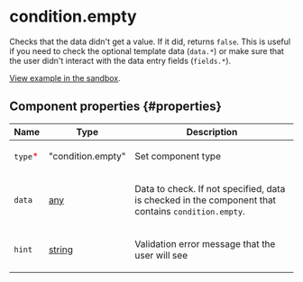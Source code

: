 # condition.empty

Checks that the data didn't get a value. If it did, returns `false`. This is useful if you need to check the optional template data (`data.*`) or make sure that the user didn't interact with the data entry fields (`fields.*`).

[View example in the sandbox](https://clck.ru/asRzy).

## Component properties {#properties}

| Name                                     | Type                                                                             | Description                                                                                               |
| ---------------------------------------- | -------------------------------------------------------------------------------- | --------------------------------------------------------------------------------------------------------- |
| `type`<span style="color: red">\*</span> | "condition.empty"                                                                | <p>Set component type</p>                                                                                 |
| `data`                                   | <a class="xref popup-link" href="../concepts/types.dita#types/any">any</a>       | <p>Data to check. If not specified, data is checked in the component that contains `condition.empty`.</p> |
| `hint`                                   | <a class="xref popup-link" href="../concepts/types.dita#types/string">string</a> | <p>Validation error message that the user will see</p>                                                    |
